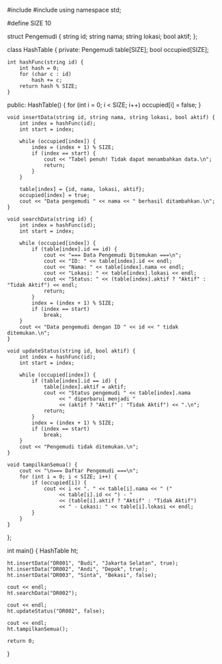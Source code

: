 #include <iostream>
#include <string>
using namespace std;

#define SIZE 10  

struct Pengemudi {
    string id;
    string nama;
    string lokasi;
    bool aktif; 
};

class HashTable {
private:
    Pengemudi table[SIZE];
    bool occupied[SIZE]; 

    int hashFunc(string id) {
        int hash = 0;
        for (char c : id)
            hash += c;
        return hash % SIZE;
    }

public:
    HashTable() {
        for (int i = 0; i < SIZE; i++)
            occupied[i] = false;
    }

    void insertData(string id, string nama, string lokasi, bool aktif) {
        int index = hashFunc(id);
        int start = index;

        while (occupied[index]) {
            index = (index + 1) % SIZE;
            if (index == start) {
                cout << "Tabel penuh! Tidak dapat menambahkan data.\n";
                return;
            }
        }

        table[index] = {id, nama, lokasi, aktif};
        occupied[index] = true;
        cout << "Data pengemudi " << nama << " berhasil ditambahkan.\n";
    }

    void searchData(string id) {
        int index = hashFunc(id);
        int start = index;

        while (occupied[index]) {
            if (table[index].id == id) {
                cout << "=== Data Pengemudi Ditemukan ===\n";
                cout << "ID: " << table[index].id << endl;
                cout << "Nama: " << table[index].nama << endl;
                cout << "Lokasi: " << table[index].lokasi << endl;
                cout << "Status: " << (table[index].aktif ? "Aktif" : "Tidak Aktif") << endl;
                return;
            }
            index = (index + 1) % SIZE;
            if (index == start)
                break;
        }
        cout << "Data pengemudi dengan ID " << id << " tidak ditemukan.\n";
    }

    void updateStatus(string id, bool aktif) {
        int index = hashFunc(id);
        int start = index;

        while (occupied[index]) {
            if (table[index].id == id) {
                table[index].aktif = aktif;
                cout << "Status pengemudi " << table[index].nama 
                     << " diperbarui menjadi " 
                     << (aktif ? "Aktif" : "Tidak Aktif") << ".\n";
                return;
            }
            index = (index + 1) % SIZE;
            if (index == start)
                break;
        }
        cout << "Pengemudi tidak ditemukan.\n";
    }

    void tampilkanSemua() {
        cout << "\n=== Daftar Pengemudi ===\n";
        for (int i = 0; i < SIZE; i++) {
            if (occupied[i]) {
                cout << i << ". " << table[i].nama << " ("
                     << table[i].id << ") - " 
                     << (table[i].aktif ? "Aktif" : "Tidak Aktif")
                     << " - Lokasi: " << table[i].lokasi << endl;
            }
        }
    }
};

int main() {
    HashTable ht;

    ht.insertData("DR001", "Budi", "Jakarta Selatan", true);
    ht.insertData("DR002", "Andi", "Depok", true);
    ht.insertData("DR003", "Sinta", "Bekasi", false);

    cout << endl;
    ht.searchData("DR002");

    cout << endl;
    ht.updateStatus("DR002", false);

    cout << endl;
    ht.tampilkanSemua();

    return 0;
}


